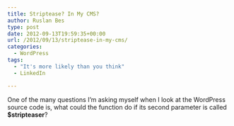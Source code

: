 ```yaml
---
title: Striptease? In My CMS?
author: Ruslan Bes
type: post
date: 2012-09-13T19:59:35+00:00
url: /2012/09/13/striptease-in-my-cms/
categories:
  - WordPress
tags:
  - "It's more likely than you think"
  - LinkedIn

---
```

One of the many questions I&#8217;m asking myself when I look at the WordPress source code is, what could the function do if its second parameter is called **$stripteaser**?